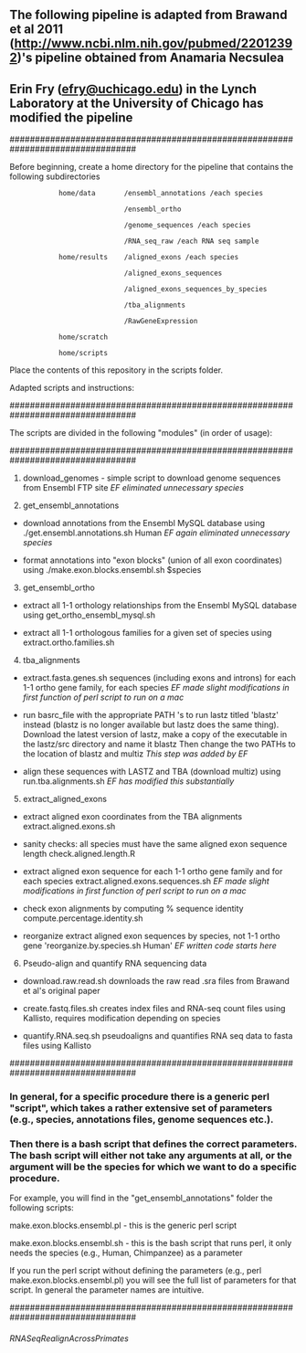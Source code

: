 ## The following pipeline is adapted from Brawand et al 2011 (http://www.ncbi.nlm.nih.gov/pubmed/22012392)'s pipeline obtained from Anamaria Necsulea
## Erin Fry (efry@uchicago.edu) in the Lynch Laboratory at the University of Chicago has modified the pipeline

#################################################################################

Before beginning, create a home directory for the pipeline that contains the following subdirectories

				home/data  		/ensembl_annotations /each species

		   						/ensembl_ortho

		   						/genome_sequences /each species
		   						
		   						/RNA_seq_raw /each RNA seq sample

				home/results 	/aligned_exons /each species

								/aligned_exons_sequences
								
								/aligned_exons_sequences_by_species

								/tba_alignments
								
								/RawGeneExpression

				home/scratch

				home/scripts

Place the contents of this repository in the scripts folder.


Adapted scripts and instructions:

#################################################################################

The scripts are divided in the following "modules" (in order of usage): 

#################################################################################

1) download_genomes  - simple script to download genome sequences from Ensembl FTP site  *EF eliminated unnecessary species*

2) get_ensembl_annotations 

  - download annotations from the Ensembl MySQL database using ./get.ensembl.annotations.sh Human *EF again eliminated unnecessary species*

 -  format annotations into "exon blocks" (union of all exon coordinates) using ./make.exon.blocks.ensembl.sh $species

3) get_ensembl_ortho

 - extract all 1-1 orthology relationships from the Ensembl MySQL database using get_ortho_ensembl_mysql.sh

 - extract all 1-1 orthologous families for a given set of species using extract.ortho.families.sh

4) tba_alignments

 - extract.fasta.genes.sh sequences (including exons and introns) for each 1-1 ortho gene family, for each species *EF made slight modifications in first function of perl script to run on a mac*
 
 - run basrc_file with the appropriate PATH 's to run lastz titled 'blastz' instead (blastz is no longer available but lastz does the same thing).
 	Download the latest version of lastz, make a copy of the executable in the lastz/src directory and name it blastz
 	Then change the two PATHs to the location of blastz and multiz  *This step was added by EF*
 	
 - align these sequences with LASTZ and TBA (download multiz) using run.tba.alignments.sh *EF has modified this substantially*

5) extract_aligned_exons

 - extract aligned exon coordinates from the TBA alignments extract.aligned.exons.sh

 - sanity checks:  all species must have the same aligned exon sequence length check.aligned.length.R

 - extract aligned exon sequence for each 1-1 ortho gene family and for each species extract.aligned.exons.sequences.sh *EF made slight modifications in first function of perl script to run on a mac*

 - check exon alignments by  computing % sequence identity compute.percentage.identity.sh
 
 - reorganize extract aligned exon sequences by species, not 1-1 ortho gene 'reorganize.by.species.sh Human' *EF written code starts here*
 
6) Pseudo-align and quantify RNA sequencing data

 - download.raw.read.sh downloads the raw read .sra files from Brawand et al's original paper
 
 - create.fastq.files.sh creates index files and RNA-seq count files using Kallisto, requires modification depending on species
 
 - quantify.RNA.seq.sh pseudoaligns and quantifies RNA seq data to fasta files using Kallisto
 

#################################################################################

### In general, for a specific procedure there is a generic perl "script", which takes a rather extensive set of parameters (e.g., species, annotations files, genome sequences etc.). 
### Then there is a bash script that defines the correct parameters. The bash script will either not take any arguments at all, or the argument will be the species for which we want to do a specific procedure. 

For example, you will find in the "get_ensembl_annotations" folder the following scripts:

make.exon.blocks.ensembl.pl - this is the generic perl script

make.exon.blocks.ensembl.sh - this is the bash script that runs perl, it only needs the species (e.g., Human, Chimpanzee) as a parameter

If you run the perl script without defining the parameters (e.g., perl make.exon.blocks.ensembl.pl)  you will see the full list of parameters for that script. In general the parameter names are intuitive. 

#################################################################################

###### RNASeqRealignAcrossPrimates

